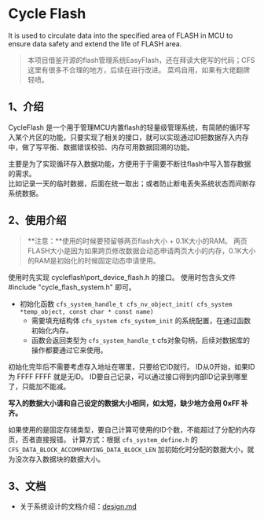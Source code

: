 # Cycle Flash

It is used to circulate data into the specified area of FLASH in MCU to ensure data safety and extend the life of FLASH area.  
> 本项目借鉴开源的flash管理系统EasyFlash，还在拜读大佬写的代码；CFS这里有很多不合理的地方，后续在进行改进。
> 菜鸡自用，如果有大佬翻牌轻喷。

## 1、介绍

CycleFlash 是一个用于管理MCU内置flash的轻量级管理系统，有简陋的循环写入某个片区的功能，只要实现了相关的接口，就可以实现通过ID把数据存入内存中，做了写平衡、数据错误校验、内存可用数据回溯的功能。

主要是为了实现循环存入数据功能，方便用于于需要不断往flash中写入暂存数据的需求。  
比如记录一天的临时数据，后面在统一取出；或者防止断电丢失系统状态而间断存系统数据。

## 2、使用介绍

> **注意：**使用的时候要预留够两页flash大小 + 0.1K大小的RAM。
> 两页FLASH大小是因为如果跨页修改数据会动态申请两页大小的内存，0.1K大小的RAM是初始化的时候固定动态申请使用。

使用时先实现 cycleflash\port_device_flash.h 的接口。
使用时包含头文件 #include "cycle_flash_system.h" 即可。

- 初始化函数 `cfs_system_handle_t cfs_nv_object_init( cfs_system *temp_object, const char * const name)`
  - 需要填充结构体 `cfs_system cfs_system_init` 的系统配置，在通过函数初始化内存。
  - 函数会返回类型为 `cfs_system_handle_t` cfs对象句柄，后续对数据库的操作都要通过它来使用。

初始化完毕后不需要考虑存入地址在哪里，只要给它ID就行。
ID从0开始，如果ID为 FFFF FFFF 就是无ID。
ID要自己记录，可以通过接口得到内部ID记录到哪里了，只能加不能减。

**写入的数据大小请和自己设定的数据大小相同，如太短，缺少地方会用 0xFF 补齐。**

如果使用的是固定存储类型，要自己计算可使用的ID个数，不能超过了分配的内存页，否者直接报错。
计算方式：根据 `cfs_system_define.h` 的 `CFS_DATA_BLOCK_ACCOMPANYING_DATA_BLOCK_LEN` 加初始化时分配的数据大小，就为没次存入数据块的数据大小。

## 3、文档

- 关于系统设计的文档介绍：[design.md](./cycleflash/design.md)

